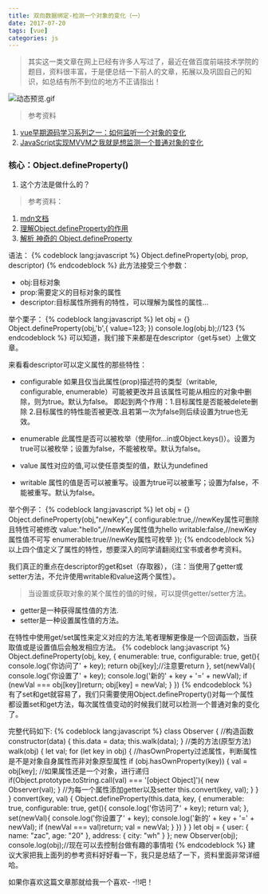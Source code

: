 ```yaml
---
title: 双向数据绑定-检测一个对象的变化（一）
date: 2017-07-20
tags: [vue]
categories: js
---
```

> 其实这一类文章在网上已经有许多人写过了，最近在做百度前端技术学院的题目，资料很丰富，于是便总结一下前人的文章，拓展以及巩固自己的知识，如总结有所不到位的地方不正请指出！

![动态预览.gif](http://upload-images.jianshu.io/upload_images/4869616-e4a9eab7fc323726.gif?imageMogr2/auto-orient/strip)
>参考资料
1. [vue早期源码学习系列之一：如何监听一个对象的变化](https://github.com/youngwind/blog/issues/84)
2. [JavaScript实现MVVM之我就是想监测一个普通对象的变化](http://hcysun.me/2016/04/28/JavaScript%E5%AE%9E%E7%8E%B0MVVM%E4%B9%8B%E6%88%91%E5%B0%B1%E6%98%AF%E6%83%B3%E7%9B%91%E6%B5%8B%E4%B8%80%E4%B8%AA%E6%99%AE%E9%80%9A%E5%AF%B9%E8%B1%A1%E7%9A%84%E5%8F%98%E5%8C%96/)

### 核心：Object.defineProperty()

1. 这个方法是做什么的？

>参考资料：
1. [mdn文档](https://developer.mozilla.org/en-US/docs/Web/JavaScript/Reference/Global_Objects/Object/defineProperty)
2. [理解Object.defineProperty的作用](https://segmentfault.com/a/1190000007434923)
3. [解析 神奇的 Object.defineProperty](http://blog.csdn.net/u013861109/article/details/52429819)

语法：
{% codeblock lang:javascript %}
    Object.defineProperty(obj, prop, descriptor)
{% endcodeblock %} 
此方法接受三个参数：

* obj:目标对象
* prop:需要定义的目标对象的属性
* descriptor:目标属性所拥有的特性，可以理解为属性的属性...

举个栗子：
{% codeblock lang:javascript %}
    let obj = {}
    Object.defineProperty(obj,'b',{
        value=123;
    })
    console.log(obj.b);//123
{% endcodeblock %} 
可以知道，我们接下来都是在descriptor（get与set）上做文章。

来看看descriptor可以定义属性的那些特性：

* configurable
如果且仅当此属性(prop)描述符的类型（writable, configurable, enumerable）可能被更改并且该属性可能从相应的对象中删除，则为true。默认为false。
即起到两个作用：1.目标属性是否能被delete删除 2.目标属性的特性能否被更改.且若第一次为false则后续设置为true也无效。

* enumerable
此属性是否可以被枚举（使用for...in或Object.keys()）。设置为true可以被枚举；设置为false，不能被枚举。默认为false。

* value
属性对应的值,可以使任意类型的值，默认为undefined

* writable
属性的值是否可以被重写。设置为true可以被重写；设置为false，不能被重写。默认为false。


举个例子：
{% codeblock lang:javascript %}
    let obj = {}
    Object.defineProperty(obj,"newKey",{
        configurable:true,//newKey属性可删除且特性可被修改
        value:"hello",//newKey属性值为hello
        writable:false,//newKey属性值不可写
        enumerable:true//newKey属性可枚举
    });
{% endcodeblock %} 
以上四个值定义了属性的特性，想要深入的同学请翻阅红宝书或者参考资料。

我们真正的重点在descriptor的get和set（存取器），（注：当使用了getter或setter方法，不允许使用writable和value这两个属性）。

>当设置或获取对象的某个属性的值的时候，可以提供getter/setter方法。
* getter是一种获得属性值的方法.
* setter是一种设置属性值的方法。

在特性中使用get/set属性来定义对应的方法,笔者理解更像是一个回调函数，当获取值或是设置值后会触发相应方法。
{% codeblock lang:javascript %}
    Object.defineProperty(obj, key, {
        enumerable: true,
        configurable: true,
        get(){
            console.log('你访问了' + key);
            return obj[key];//注意要return
        },
        set(newVal){
            console.log('你设置了' + key);
            console.log('新的' + key + '=' + newVal);
            if (newVal === obj[key])return;
            obj[key] = newVal;
        }
    })
{% endcodeblock %} 
有了set和get就容易了，我们只需要使用Object.defineProperty()对每一个属性都设置set和get方法，每次属性值变动的时候我们就可以检测一个普通对象的变化了。

完整代码如下:
{% codeblock lang:javascript %}
    class Observer {
        //构造函数
        constructor(data) {
            this.data = data;
            this.walk(data);
        }
        //类的方法(原型方法)
        walk(obj) {
            let val;
            for (let key in obj) {
                //hasOwnProperty过滤属性，判断属性是不是对象自身属性而非对象原型属性
                if (obj.hasOwnProperty(key)) {
                    val = obj[key];
                    //如果属性还是一个对象，进行递归
                    if(Object.prototype.toString.call(val) === '[object Object]'){
                        new Observer(val);
                    }
                    //为每一个属性添加getter以及setter
                    this.convert(key, val);
                }
            }
        }
        convert(key, val) {
            Object.defineProperty(this.data, key, {
                enumerable: true,
                configurable: true,
                get(){
                    console.log('你访问了' + key);
                    return val;
                },
                set(newVal){
                    console.log('你设置了' + key);
                    console.log('新的' + key + '=' + newVal);
                    if (newVal === val)return;
                    val = newVal;
                }
            })
        }
    }
    let obj  = {
        user: {
            name: "zac",
            age: "20"
        },
        address: {
            city: "wh"
        }
    };
    new Observer(obj);
    console.log(obj);//现在可以去控制台做有趣的事情啦
{% endcodeblock %} 
建议大家把我上面列的参考资料好好看一下，我只是总结了一下，资料里面非常详细哈。

如果你喜欢这篇文章那就给我一个喜欢- -!!吧！